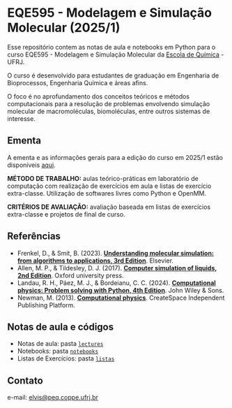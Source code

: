 # EQE595 - Modelagem e Simulação Molecular (2025/1)

Esse repositório contem as notas de aula e notebooks em Python para o curso EQE595 - Modelagem e Simulação Molecular da [Escola de Química](https://eq.ufrj.br/) - UFRJ.

O curso é desenvolvido para estudantes de graduação em Engenharia de Bioprocessos, Engenharia Química e áreas afins. 

O foco é no aprofundamento dos conceitos teóricos e métodos computacionais para a resolução de problemas envolvendo simulação molecular de macromoléculas, biomoléculas, entre outros sistemas de interesse.  

## Ementa

A ementa e as informações gerais para a edição do curso em 2025/1 estão disponíveis [aqui](https://elvissoares.com/ensino/eqe535-modelagem-e-simulacao-molecular-2025-1/).

**MÉTODO DE TRABALHO:** aulas teórico-práticas em laboratório de computação com
realização de exercícios em aula e listas de exercício extra-classe. Utilização de softwares livres como Python e OpenMM.

**CRITÉRIOS DE AVALIAÇÃO:** avaliação baseada em listas de exercícios extra-classe e projetos de final de curso.

## Referências 
- Frenkel, D., & Smit, B. (2023). [**Understanding molecular simulation: from algorithms to applications, 3rd Edition**](https://www.amazon.com/Understanding-Molecular-Simulation-Algorithms-Applications/dp/0323902928). Elsevier.
- Allen, M. P., & Tildesley, D. J. (2017). [**Computer simulation of liquids, 2nd Edition**](https://www.amazon.com/Computer-Simulation-Liquids-Michael-Allen/dp/0198803206/). Oxford university press.
- Landau, R. H., Páez, M. J., & Bordeianu, C. C. (2024). [**Computational physics: Problem solving with Python, 4th Edition**](https://www.amazon.com/Computational-Physics-Problem-Solving-Python/dp/3527414258). John Wiley & Sons.
- Newman, M. (2013). [**Computational physics**](https://www.amazon.com/Computational-Physics-Mark-Newman/dp/1480145513). CreateSpace Independent Publishing Platform.

## Notas de aula e códigos

- Notas de aula: pasta [``lectures``](lectures/)
- Notebooks: pasta  [``notebooks``](notebooks/)
- Listas de Exercícios: pasta  [``listas``](listas/)

## Contato

e-mail: [elvis@peq.coppe.ufrj.br](mailto:elvis@peq.coppe.ufrj.br)